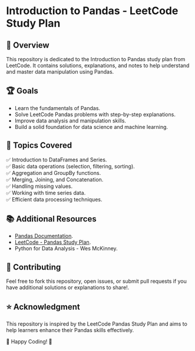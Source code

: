 # Introduction to Pandas - LeetCode Study Plan

## 📌 Overview

This repository is dedicated to the Introduction to Pandas study plan from LeetCode. It contains solutions, explanations, and notes to help understand and master data manipulation using Pandas.

## 🏆 Goals

- Learn the fundamentals of Pandas.
- Solve LeetCode Pandas problems with step-by-step explanations.
- Improve data analysis and manipulation skills.
- Build a solid foundation for data science and machine learning.

## 🚀 Topics Covered

✅ Introduction to DataFrames and Series.\
✅ Basic data operations (selection, filtering, sorting).\
✅ Aggregation and GroupBy functions.\
✅ Merging, Joining, and Concatenation.\
✅ Handling missing values.\
✅ Working with time series data.\
✅ Efficient data processing techniques.

## 📚 Additional Resources

- [Pandas Documentation](https://pandas.pydata.org/docs/).
- [LeetCode - Pandas Study Plan](https://leetcode.com/studyplan/introduction-to-pandas/).
- Python for Data Analysis - Wes McKinney.

## 🤝 Contributing

Feel free to fork this repository, open issues, or submit pull requests if you have additional solutions or explanations to share!.

## ⭐ Acknowledgment

This repository is inspired by the LeetCode Pandas Study Plan and aims to help learners enhance their Pandas skills effectively.

📌 Happy Coding! 🚀